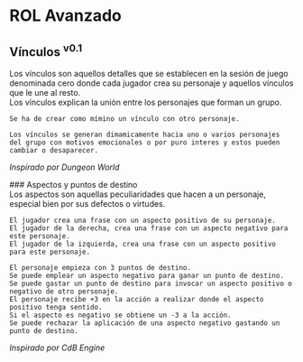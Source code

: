 # ROL Avanzado
## Vínculos <sup>v0.1</sup>

Los vínculos son aquellos detalles que se establecen en la sesión de juego denominada cero donde cada jugador crea su personaje y aquellos vínculos que le une al resto.  
Los vínculos explican la unión entre los personajes que forman un grupo.

```
Se ha de crear como mímino un vínculo con otro personaje.

Los vínculos se generan dimamicamente hacia uno o varios personajes del grupo con motivos emocionales o por puro interes y estos pueden cambiar o desaparecer.
```

*Inspirado por Dungeon World*

### Aspectos y puntos de destino  
Los aspectos son aquellas peculiaridades que hacen a un personaje, especial bien por sus defectos o virtudes.

```
El jugador crea una frase con un aspecto positivo de su personaje.  
El jugador de la derecha, crea una frase con un aspecto negativo para este personaje.  
El jugador de la izquierda, crea una frase con un aspecto positivo para este personaje.  

El personaje empieza con 3 puntos de destino.
Se puede emplear un aspecto negativo para ganar un punto de destino.
Se puede gastar un punto de destino para invocar un aspecto positivo o negativo de otro personaje.  
El personaje recibe +3 en la acción a realizar donde el aspecto positivo tenga sentido.
Si el aspecto es negativo se obtiene un -3 a la acción.
Se puede rechazar la aplicación de una aspecto negativo gastando un punto de destino.
```

*Inspirado por CdB Engine*
